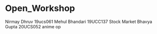 # Open_Workshop
Nirmay Dhruv 19ucs061 
Mehul Bhandari 19UCC137 Stock Market
Bhavya Gupta 20UCS052 anime op

